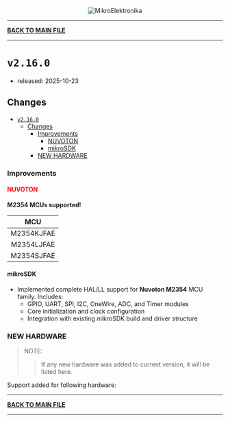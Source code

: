 <p align="center">
  <img src="http://www.mikroe.com/img/designs/beta/logo_small.png?raw=true" alt="MikroElektronika"/>
</p>

---

**[BACK TO MAIN FILE](../../changelog.md)**

---

# `v2.16.0`

+ released: 2025-10-23

## Changes

- [`v2.16.0`](#v2160)
  - [Changes](#changes)
    - [Improvements](#improvements)
      - [NUVOTON](#nuvoton)
      - [mikroSDK](#mikrosdk)
    - [NEW HARDWARE](#new-hardware)

### Improvements

#### <font color=red>NUVOTON</font>

**M2354 MCUs supported!**

|      MCU     |
|  :---------: |
|  M2354KJFAE  |
|  M2354LJFAE  |
|  M2354SJFAE  |

#### mikroSDK

- Implemented complete HAL/LL support for **Nuvoton M2354** MCU family.
  Includes:
  - GPIO, UART, SPI, I2C, OneWire, ADC, and Timer modules
  - Core initialization and clock configuration
  - Integration with existing mikroSDK build and driver structure

### NEW HARDWARE

> NOTE:
>> If any new hardware was added to current version, it will be listed here.

Support added for following hardware:

---

**[BACK TO MAIN FILE](../../changelog.md)**

---
